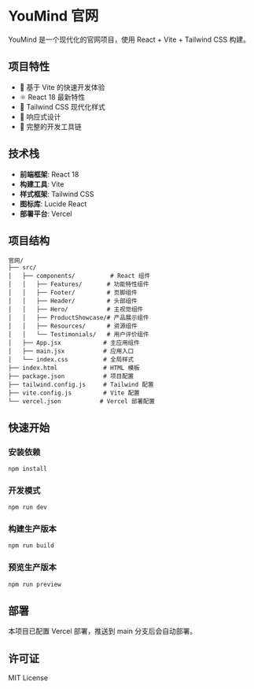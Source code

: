 # YouMind 官网

YouMind 是一个现代化的官网项目，使用 React + Vite + Tailwind CSS 构建。

## 项目特性

- 🚀 基于 Vite 的快速开发体验
- ⚛️ React 18 最新特性
- 🎨 Tailwind CSS 现代化样式
- 📱 响应式设计
- 🔧 完整的开发工具链

## 技术栈

- **前端框架**: React 18
- **构建工具**: Vite
- **样式框架**: Tailwind CSS
- **图标库**: Lucide React
- **部署平台**: Vercel

## 项目结构

```
官网/
├── src/
│   ├── components/          # React 组件
│   │   ├── Features/       # 功能特性组件
│   │   ├── Footer/         # 页脚组件
│   │   ├── Header/         # 头部组件
│   │   ├── Hero/           # 主视觉组件
│   │   ├── ProductShowcase/# 产品展示组件
│   │   ├── Resources/      # 资源组件
│   │   └── Testimonials/   # 用户评价组件
│   ├── App.jsx            # 主应用组件
│   ├── main.jsx           # 应用入口
│   └── index.css          # 全局样式
├── index.html             # HTML 模板
├── package.json           # 项目配置
├── tailwind.config.js     # Tailwind 配置
├── vite.config.js         # Vite 配置
└── vercel.json           # Vercel 部署配置
```

## 快速开始

### 安装依赖

```bash
npm install
```

### 开发模式

```bash
npm run dev
```

### 构建生产版本

```bash
npm run build
```

### 预览生产版本

```bash
npm run preview
```

## 部署

本项目已配置 Vercel 部署，推送到 main 分支后会自动部署。

## 许可证

MIT License 